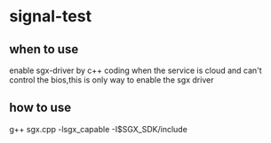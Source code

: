 # signal-test
## when to use
enable sgx-driver by c++ coding
when the service is cloud and can't control the bios,this is only way to enable the sgx driver

## how to use
g++ sgx.cpp -lsgx_capable -I$SGX_SDK/include

